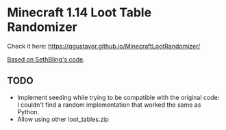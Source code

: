 # Minecraft 1.14 Loot Table Randomizer

Check it here: https://qgustavor.github.io/MinecraftLootRandomizer/

[Based on SethBling's code](https://www.youtube.com/watch?v=3JEXAZOrykQ).

## TODO

- Implement seeding while trying to be compatible with the original code:  
I couldn't find a random implementation that worked the same as Python.
- Allow using other loot_tables.zip
